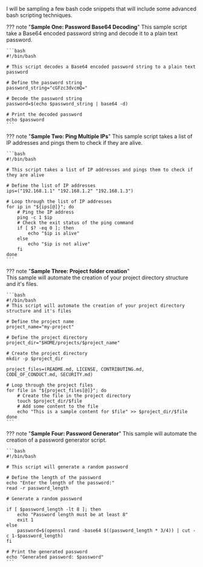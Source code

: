 I will be sampling a few bash code snippets that will include some advanced bash scripting techniques. 

??? note "**Sample One: Password Base64 Decoding**"
    This sample script take a Base64 encoded password string and decode it to a plain text password. 

    ```bash
    #!/bin/bash

    # This script decodes a Base64 encoded password string to a plain text password

    # Define the password string
    password_string="cGFzc3dvcmQ="

    # Decode the password string
    password=$(echo $password_string | base64 -d)

    # Print the decoded password
    echo $password
    ```
    
    
??? note "**Sample Two: Ping Multiple IPs**"
    This sample script takes a list of IP addresses and pings them to check if they are alive. 

    ```bash 
    #!/bin/bash

    # This script takes a list of IP addresses and pings them to check if they are alive

    # Define the list of IP addresses
    ips=("192.168.1.1" "192.168.1.2" "192.168.1.3")

    # Loop through the list of IP addresses
    for ip in "${ips[@]}"; do
        # Ping the IP address
        ping -c 1 $ip
        # Check the exit status of the ping command
        if [ $? -eq 0 ]; then
            echo "$ip is alive"
        else
            echo "$ip is not alive"
        fi
    done
    ```


??? note "**Sample Three: Project folder creation**"    
    This sample will automate the creation of your project directory structure and it's files. 

    ```bash     
    #!/bin/bash 
    # This script will automate the creation of your project directory structure and it's files

    # Define the project name
    project_name="my-project"

    # Define the project directory
    project_dir="$HOME/projects/$project_name"

    # Create the project directory
    mkdir -p $project_dir

    project_files=(README.md, LICENSE, CONTRIBUTING.md, CODE_OF_CONDUCT.md, SECURITY.md)

    # Loop through the project files
    for file in "${project_files[@]}"; do
        # Create the file in the project directory
        touch $project_dir/$file
        # Add some content to the file
        echo "This is a sample content for $file" >> $project_dir/$file
    done
    ```
    
??? note "**Sample Four: Password Generator**"
    This sample will automate the creation of a password generator script.

    ```bash
    #!/bin/bash

    # This script will generate a random password

    # Define the length of the password
    echo "Enter the length of the password:"
    read -r password_length

    # Generate a random password

    if [ $password_length -lt 8 ]; then
        echo "Password length must be at least 8"
        exit 1
    else
        password=$(openssl rand -base64 $((password_length * 3/4)) | cut -c 1-$password_length)
    fi

    # Print the generated password
    echo "Generated password: $password"
    ```

    



